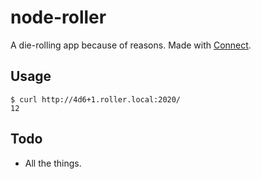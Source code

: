 node-roller
===========

A die-rolling app because of reasons. Made with [Connect][].

[Connect]: <https://github.com/senchalabs/connect> "senchalabs/connect"


Usage
-----

    $ curl http://4d6+1.roller.local:2020/
    12


Todo
----

* All the things.
